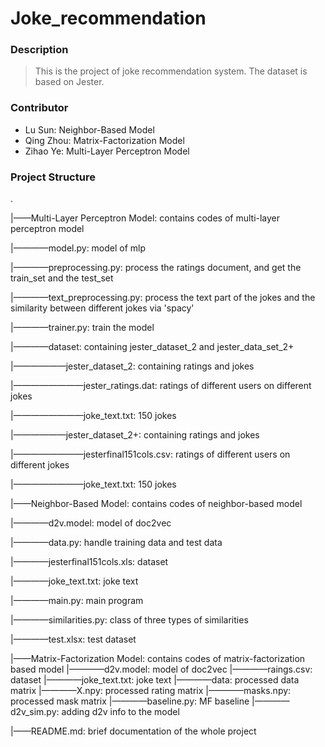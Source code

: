# Joke_recommendation

### Description

>  This is the project of joke recommendation system. The dataset is based on Jester.

### Contributor

- Lu Sun: Neighbor-Based Model
- Qing Zhou: Matrix-Factorization Model
- Zihao Ye: Multi-Layer Perceptron Model

### Project Structure

.

|——Multi-Layer Perceptron Model: contains codes of multi-layer perceptron model 

|————model.py: model of mlp

|————preprocessing.py: process the ratings document, and get the train_set and the test_set

|————text_preprocessing.py: process the text part of the jokes and the similarity between different jokes via 'spacy'

|————trainer.py: train the model

|————dataset: containing jester_dataset_2 and jester_data_set_2+

|——————jester_dataset_2: containing ratings and jokes

|————————jester_ratings.dat: ratings of different users on different jokes

|————————joke_text.txt: 150 jokes

|——————jester_dataset_2+: containing ratings and jokes

|————————jesterfinal151cols.csv: ratings of different users on different jokes

|————————joke_text.txt: 150 jokes

|——Neighbor-Based Model: contains codes of neighbor-based model 

|————d2v.model: model of doc2vec

|————data.py: handle training data and test data

|————jesterfinal151cols.xls: dataset

|————joke_text.txt: joke text

|————main.py: main program

|————similarities.py: class of three types of similarities

|————test.xlsx: test dataset

|——Matrix-Factorization Model: contains codes of matrix-factorization based model
|————d2v.model: model of doc2vec
|————raings.csv: dataset
|————joke_text.txt: joke text
|————data: processed data matrix
|————X.npy: processed rating matrix
|————masks.npy: processed mask matrix
|————baseline.py: MF baseline
|————d2v_sim.py: adding d2v info to the model

|——README.md: brief documentation of the whole project